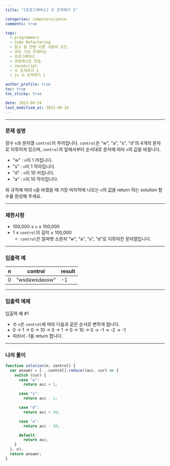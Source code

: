 ```yaml
---
title: "[프로그래머스] 수 조작하기 1"

categories: computerscience
comments: true

tags:
  - programmers
  - Code Refactoring
  - 참고 할 만한 다른 사람의 코드
  - 코딩 기초 트레이닝
  - 프로그래머스
  - 코딩테스트 연습
  - JavaScript
  - 수 조작하기 1
  - js 수 조작하기 1

author_profile: true
toc: true
toc_sticky: true

date: 2023-09-24
last_modified_at: 2023-09-24
---
```


---

### 문제 설명

정수 `n`과 문자열 `control`이 주어집니다. `control`은 "w", "a", "s", "d"의 4개의 문자로 이루어져 있으며, `control`의 앞에서부터 순서대로 문자에 따라 `n`의 값을 바꿉니다.

- "w" : `n`이 1 커집니다.
- "s" : `n`이 1 작아집니다.
- "d" : `n`이 10 커집니다.
- "a" : `n`이 10 작아집니다.

위 규칙에 따라 `n`을 바꿨을 때 가장 마지막에 나오는 `n`의 값을 return 하는 solution 함수를 완성해 주세요.

---

### 제한사항

- 100,000 ≤ `n` ≤ 100,000
- 1 ≤ `control`의 길이 ≤ 100,000
  - `control`은 알파벳 소문자 "w", "a", "s", "d"로 이루어진 문자열입니다.

---

### 입출력 예

| n   | control       | result |
| --- | ------------- | ------ |
| 0   | "wsdawsdassw" | -1     |

---

### 입출력 예제

입출력 예 #1

- 수 `n`은 `control`에 따라 다음과 같은 순서로 변하게 됩니다.
- 0 → 1 → 0 → 10 → 0 → 1 → 0 → 10 → 0 → -1 → -2 → -1
- 따라서 -1을 return 합니다.

---

### 나의 풀이

```jsx
function solution(n, control) {
  var answer = [...control].reduce((acc, cur) => {
    switch (cur) {
      case "w":
        return acc + 1;

      case "s":
        return acc - 1;

      case "d":
        return acc + 10;

      case "a":
        return acc - 10;

      default:
        return acc;
    }
  }, n);
  return answer;
}
```
